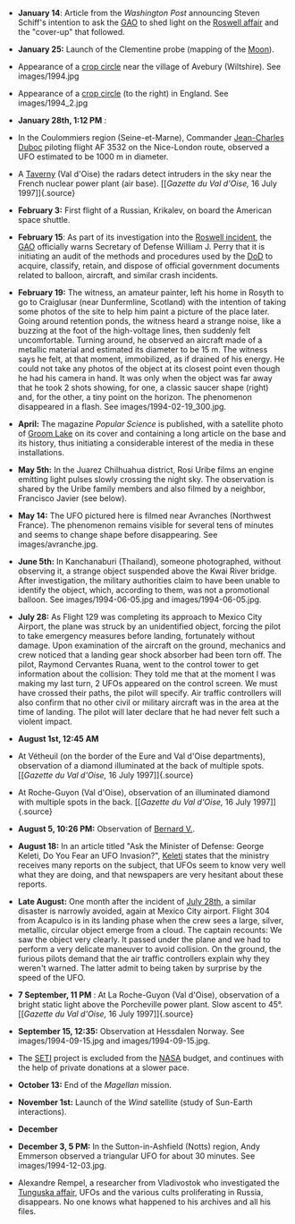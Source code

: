 ﻿

-   **January 14**: Article from the *Washington Post* announcing Steven Schiff's intention to ask the [GAO](GAO.html) to shed light on the [Roswell affair](1947-07-02_Roswell.html) and the "cover-up" that followed.


-   **January 25:** Launch of the Clementine probe (mapping of the [Moon](Moon.html)).


-   Appearance of a [crop circle](CropCircles.html) near the village of Avebury (Wiltshire). See images/1994.jpg

-   Appearance of a [crop circle](CropCircles.html) (to the right) in England. See images/1994_2.jpg

- **January 28th, 1:12 PM** :


- In the Coulommiers region (Seine-et-Marne), Commander [Jean-Charles Duboc](DubocJeanCharles.html) piloting flight AF 3532 on the Nice-London route, observed a UFO estimated to be 1000 m in diameter.


-   A [Taverny](Taverny.html) (Val d'Oise) the radars detect intruders in the sky near the French nuclear power plant (air base). [\[*Gazette du Val d'Oise,* 16 July 1997\]]{.source}


-   **February 3:** First flight of a Russian, Krikalev, on board the American space shuttle.


-   **February 15**: As part of its investigation into the [Roswell incident](1947-07-02_Roswell.html), the [GAO](GAO.html) officially warns Secretary of Defense William J. Perry that it is initiating an audit of the methods and procedures used by the [DoD](DoD.html) to acquire, classify, retain, and dispose of official government documents related to balloon, aircraft, and similar crash incidents.


-  **February 19:** The witness, an amateur painter, left his home in Rosyth to go to Craiglusar (near Dunfermline, Scotland) with the intention of taking some photos of the site to help him paint a picture of the place later. Going around retention ponds, the witness heard a strange noise, like a buzzing at the foot of the high-voltage lines, then suddenly felt uncomfortable. Turning around, he observed an aircraft made of a metallic material and estimated its diameter to be 15 m. The witness says he felt, at that moment, immobilized, as if drained of his energy. He could not take any photos of the object at its closest point even though he had his camera in hand. It was only when the object was far away that he took 2 shots showing, for one, a classic saucer shape (right) and, for the other, a tiny point on the horizon. The phenomenon disappeared in a flash. See images/1994-02-19_300.jpg.


-   **April:** The magazine *Popular Science* is published, with a satellite photo of [Groom Lake](Area51.html) on its cover and containing a long article on the base and its history, thus initiating a considerable interest of the media in these installations.


-   **May 5th:** In the Juarez Chilhuahua district, Rosi Uribe films an engine emitting light pulses slowly crossing the night sky. The observation is shared by the Uribe family members and also filmed by a neighbor, Francisco Javier (see below).

-  **May 14:** The UFO pictured here is filmed near Avranches (Northwest France). The phenomenon remains visible for several tens of minutes and seems to change shape before disappearing. See images/avranche.jpg.


- **June 5th:** In Kanchanaburi (Thailand), someone photographed, without observing it, a strange object suspended above the Kwai River bridge. After investigation, the military authorities claim to have been unable to identify the object, which, according to them, was not a promotional balloon. See images/1994-06-05.jpg and images/1994-06-05.jpg.


-   **July 28:** As Flight 129 was completing its approach to Mexico City Airport, the plane was struck by an unidentified object, forcing the pilot to take emergency measures before landing, fortunately without damage. Upon examination of the aircraft on the ground, mechanics and crew noticed that a landing gear shock absorber had been torn off. The pilot, Raymond Cervantes Ruana, went to the control tower to get information about the collision: They told me that at the moment I was making my last turn, 2 UFOs appeared on the control screen. We must have crossed their paths, the pilot will specify. Air traffic controllers will also confirm that no other civil or military aircraft was in the area at the time of landing. The pilot will later declare that he had never felt such a violent impact.


-   **August 1st, 12:45 AM**


- At Vétheuil (on the border of the Eure and Val d'Oise departments), observation of a diamond illuminated at the back of multiple spots. [\[*Gazette du Val d'Oise,* 16 July 1997\]]{.source}


- At Roche-Guyon (Val d'Oise), observation of an illuminated diamond with multiple spots in the back. [\[*Gazette du Val d'Oise,* 16 July 1997\]]{.source}


-   **August 5, 10:26 PM:** Observation of [Bernard V.](temoins.html#VBernard).


-   **August 18:** In an article titled "Ask the Minister of Defense: George Keleti, Do You Fear an UFO Invasion?", [Keleti](officiels.html#KeletiGeorge) states that the ministry receives many reports on the subject, that UFOs seem to know very well what they are doing, and that newspapers are very hesitant about these reports.


-   **Late August:** One month after the incident of [July 28th](#91-07-28),
    a similar disaster is narrowly avoided, again at Mexico City airport.
    Flight 304 from Acapulco is in its landing phase when the crew sees
    a large, silver, metallic, circular object emerge from a cloud. The
    captain recounts: We saw the object very clearly. It passed under
    the plane and we had to perform a very delicate maneuver to avoid
    collision. On the ground, the furious pilots demand that the air
    traffic controllers explain why they weren't warned. The latter
    admit to being taken by surprise by the speed of the UFO.


-   **7 September, 11 PM** : At La Roche-Guyon (Val d'Oise), observation of a bright static light above the Porcheville power plant. Slow ascent to 45°. [\[*Gazette du Val d'Oise,* 16 July 1997\]]{.source}


-   **September 15, 12:35:**  Observation at Hessdalen Norway. See images/1994-09-15.jpg and images/1994-09-15.jpg. 


- The [SETI](SETI.html) project is excluded from the [NASA](NASA.html) budget, and continues with the help of private donations at a slower pace.


-   **October 13:** End of the *Magellan* mission.


-   **November 1st:** Launch of the *Wind* satellite (study of Sun-Earth interactions).

- **December**


-   **December 3, 5 PM:** In the Sutton-in-Ashfield (Notts) region, Andy Emmerson observed a triangular UFO for about 30 minutes. See images/1994-12-03.jpg.


-   Alexandre Rempel, a researcher from Vladivostok who investigated the [Tunguska affair](1908-06-30_Tunguska.html), UFOs and the various cults proliferating in Russia, disappears. No one knows what happened to his archives and all his files.
